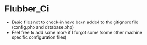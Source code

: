 Flubber_Ci
==========

- Basic files not to check-in have been added to the gitignore file (config.php and database.php)
- Feel free to add some more if I forgot some (some other machine specific configuration files)
